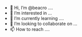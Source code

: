 - 👋 Hi, I’m @beacro ....
- 👀 I’m interested in ...
- 🌱 I’m currently learning ....
- 💞️ I’m looking to collaborate on ...
- 📫 How to reach ....

<!---
beacro/beacro is a ✨ special ✨ repository because its `README.md` (this file) appears on your GitHub profile.
You can click the Preview link to take a look at your changes.
--->
